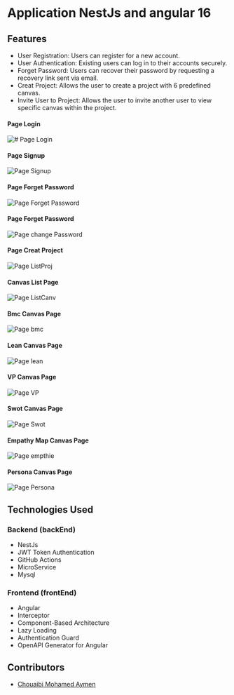 # Application NestJs and angular 16

## Features

- User Registration: Users can register for a new account.
- User Authentication: Existing users can log in to their accounts securely.
- Forget Password: Users can recover their password by requesting a recovery link sent via email.
- Creat Project: Allows the user to create a project with 6 predefined canvas.
- Invite User to Project: Allows the user to invite another user to view specific canvas within the project.

#### Page Login
![# Page Login](screenshots/login.png)

#### Page Signup
![Page Signup](screenshots/Signup.png)

#### Page Forget Password
![Page Forget Password](screenshots/Forget.png)

#### Page Forget Password
![Page change Password](screenshots/ChangePass.png)
#### Page Creat Project
![Page ListProj](screenshots/list_proj.png)

#### Canvas List Page
![Page ListCanv](screenshots/list_canvas.png)

#### Bmc Canvas Page
![Page bmc](screenshots/bmc.png)

#### Lean Canvas Page
![Page lean](screenshots/lean.png)

#### VP Canvas Page
![Page VP](screenshots/vp.png)

#### Swot Canvas Page
![Page Swot](screenshots/swot.png)

#### Empathy Map Canvas Page
![Page empthie](screenshots/empthie.png)

#### Persona Canvas Page
![Page Persona](screenshots/persona.png)

## Technologies Used

### Backend (backEnd)

- NestJs
- JWT Token Authentication
- GitHub Actions
- MicroService
- Mysql

### Frontend (frontEnd)

- Angular
- Interceptor
- Component-Based Architecture
- Lazy Loading
- Authentication Guard
- OpenAPI Generator for Angular

## Contributors

- [Chouaibi Mohamed Aymen](https://github.com/aymen-1996)